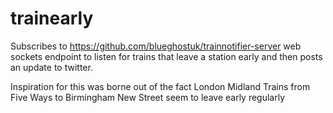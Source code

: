 trainearly
==========

Subscribes to https://github.com/blueghostuk/trainnotifier-server web sockets endpoint to listen for trains that leave a station early and then posts an update to twitter.

Inspiration for this was borne out of the fact London Midland Trains from Five Ways to Birmingham New Street seem to leave early regularly

